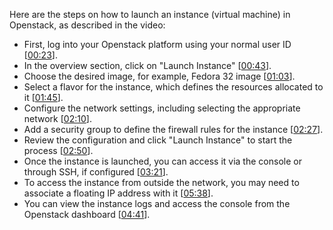 Here are the steps on how to launch an instance (virtual machine) in Openstack, as described in the video:

* First, log into your Openstack platform using your normal user ID \[[00:23](http://www.youtube.com/watch?v=XVsn2e2fvLQ&t=23)\].
* In the overview section, click on "Launch Instance" \[[00:43](http://www.youtube.com/watch?v=XVsn2e2fvLQ&t=43)\].
* Choose the desired image, for example, Fedora 32 image \[[01:03](http://www.youtube.com/watch?v=XVsn2e2fvLQ&t=63)\].
* Select a flavor for the instance, which defines the resources allocated to it \[[01:45](http://www.youtube.com/watch?v=XVsn2e2fvLQ&t=105)\].
* Configure the network settings, including selecting the appropriate network \[[02:10](http://www.youtube.com/watch?v=XVsn2e2fvLQ&t=130)\].
* Add a security group to define the firewall rules for the instance \[[02:27](http://www.youtube.com/watch?v=XVsn2e2fvLQ&t=147)\].
* Review the configuration and click "Launch Instance" to start the process \[[02:50](http://www.youtube.com/watch?v=XVsn2e2fvLQ&t=170)\].
* Once the instance is launched, you can access it via the console or through SSH, if configured \[[03:21](http://www.youtube.com/watch?v=XVsn2e2fvLQ&t=201)\].
* To access the instance from outside the network, you may need to associate a floating IP address with it \[[05:38](http://www.youtube.com/watch?v=XVsn2e2fvLQ&t=338)\].
* You can view the instance logs and access the console from the Openstack dashboard \[[04:41](http://www.youtube.com/watch?v=XVsn2e2fvLQ&t=281)\].
